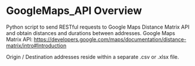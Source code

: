 # GoogleMaps_API Overview

Python script to send RESTful requests to Google Maps Distance Matrix API and obtain distances and durations between addresses.
Google Maps Matrix API: https://developers.google.com/maps/documentation/distance-matrix/intro#Introduction

Origin / Destination addresses reside within a separate .csv or .xlsx file.
